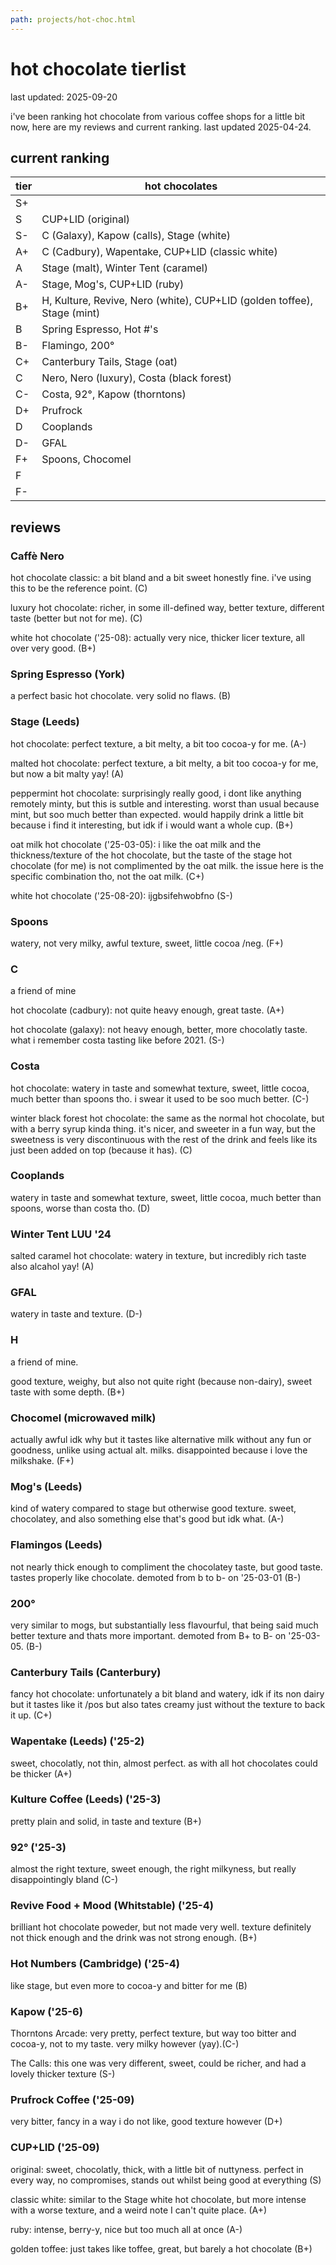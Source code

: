 ```yaml
---
path: projects/hot-choc.html
---
```


# hot chocolate tierlist

last updated: 2025-09-20

i've been ranking hot chocolate from various coffee shops for a little bit now, here are my reviews and current ranking. last updated 2025-04-24.

## current ranking

tier | hot chocolates 
-----|-----------------
S+   |   
S    | CUP+LID (original) 
S-   | C (Galaxy), Kapow (calls), Stage (white)
A+   | C (Cadbury), Wapentake, CUP+LID (classic white)
A    | Stage (malt), Winter Tent (caramel) 
A-   | Stage, Mog's, CUP+LID (ruby)
B+   | H, Kulture, Revive, Nero (white), CUP+LID (golden toffee), Stage (mint)
B    | Spring Espresso, Hot #'s
B-   | Flamingo, 200°
C+   | Canterbury Tails, Stage (oat)  
C    | Nero, Nero (luxury), Costa (black forest) 
C-   | Costa, 92°, Kapow (thorntons)
D+   | Prufrock
D    | Cooplands 
D-   | GFAL  
F+   | Spoons, Chocomel  
F    |  
F-   |   


## reviews

### Caffè Nero
hot chocolate classic: a bit bland and a bit sweet honestly fine. i've using this to be the reference point. (C)

luxury hot chocolate: richer, in some ill-defined way, better texture, different taste (better but not for me). (C)

white hot chocolate ('25-08): actually very nice, thicker licer texture, all over very good. (B+)

### Spring Espresso (York)
a perfect basic hot chocolate. very solid no flaws. (B)

### Stage (Leeds)
hot chocolate: perfect texture, a bit melty, a bit too cocoa-y for me. (A-)

malted hot chocolate: perfect texture, a bit melty, a bit too cocoa-y for me, but now a bit malty yay! (A)

peppermint hot chocolate: surprisingly really good, i dont like anything remotely minty, but this is sutble and interesting. worst than usual because mint, but soo much better than expected. would happily drink a little bit because i find it interesting, but idk if i would want a whole cup. (B+)

oat milk hot chocolate ('25-03-05): i like the oat milk and the thickness/texture of the hot chocolate, but the taste of the stage hot chocolate (for me) is not complimented by the oat milk. the issue here is the specific combination tho, not the oat milk. (C+)

white hot chocolate ('25-08-20): ijgbsifehwobfno (S-)

### Spoons
watery, not very milky, awful texture, sweet, little cocoa /neg. (F+)

### C
a friend of mine

hot chocolate (cadbury): not quite heavy enough, great taste. (A+)

hot chocolate (galaxy): not heavy enough, better, more chocolatly taste. what i remember costa tasting like before 2021. (S-)

### Costa 

hot chocolate: watery in taste and somewhat texture, sweet, little cocoa, much better than spoons tho. i swear it used to be soo much better. (C-) 

winter black forest hot chocolate: the same as the normal hot chocolate, but with a berry syrup kinda thing. it's nicer, and sweeter in a fun way, but the sweetness is very discontinuous with the rest of the drink and feels like its just been added on top (because it has). (C)

### Cooplands
watery in taste and somewhat texture, sweet, little cocoa, much better than spoons, worse than costa tho. (D) 

### Winter Tent LUU '24
salted caramel hot chocolate: watery in texture, but incredibly rich taste also alcahol yay! (A)

### GFAL
watery in taste and texture. (D-)

### H
a friend of mine.

good texture, weighy, but also not quite right (because non-dairy), sweet taste with some depth. (B+)

### Chocomel (microwaved milk)
actually awful idk why but it tastes like alternative milk without any fun or goodness, unlike using actual alt. milks. disappointed because i love the milkshake. (F+)

### Mog's (Leeds)
kind of watery compared to stage but otherwise good texture. sweet, chocolatey, and also something else that's good but idk what. (A-)

### Flamingos (Leeds)
not nearly thick enough to compliment the chocolatey taste, but good taste. tastes properly like chocolate. demoted from b to b- on '25-03-01 (B-)

### 200°
very similar to mogs, but substantially less flavourful, that being said much better texture and thats more important. demoted from B+ to B- on '25-03-05. (B-)


### Canterbury Tails (Canterbury)
fancy hot chocolate: unfortunately a bit bland and watery, idk if its non dairy but it tastes like it /pos but also tates creamy just without the texture to back it up. (C+)


### Wapentake (Leeds) ('25-2)
sweet, chocolatly, not thin, almost perfect. as with all hot chocolates could be thicker (A+)

### Kulture Coffee (Leeds) ('25-3)
pretty plain and solid, in taste and texture (B+)

### 92° ('25-3)
almost the right texture, sweet enough, the right milkyness, but really disappointingly bland (C-) 

### Revive Food + Mood (Whitstable) ('25-4)
brilliant hot chocolate poweder, but not made very well. texture definitely not thick enough and the drink was not strong enough. (B+)

### Hot Numbers (Cambridge) ('25-4)
like stage, but even more to cocoa-y and bitter for me (B)

### Kapow ('25-6)
Thorntons Arcade: very pretty, perfect texture, but way too bitter and cocoa-y, not to my taste. very milky however (yay).(C-)

The Calls: this one was very different, sweet, could be richer, and had a lovely thicker texture (S-)

### Prufrock Coffee ('25-09)
very bitter, fancy in a way i do not like, good texture however (D+)

### CUP+LID ('25-09)
original: sweet, chocolatly, thick, with a little bit of nuttyness. perfect in every way, no compromises, stands out whilst being good at everything (S)

classic white: similar to the Stage white hot chocolate, but more intense with a worse texture, and a weird note I can't quite place. (A+)

ruby: intense, berry-y, nice but too much all at once (A-)

golden toffee: just takes like toffee, great, but barely a hot chocolate (B+)
